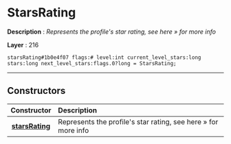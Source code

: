 # StarsRating

**Description** : *Represents the profile&#039;s star rating, see here &raquo; for more info*

**Layer** : 216

```tl
starsRating#1b0e4f07 flags:# level:int current_level_stars:long stars:long next_level_stars:flags.0?long = StarsRating;
```

---

## Constructors

| Constructor | Description |
| :---: | :--- |
| [**starsRating**](constructor/starsRating) | Represents the profile's star rating, see here » for more info |